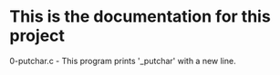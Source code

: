 # This is the documentation for this project
0-putchar.c - This program prints '_putchar' with a new line.  
